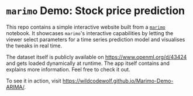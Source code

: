 # `marimo` Demo:  Stock price prediction

This repo contains a simple interactive website built from a [`marimo`](https://marimo.io) notebook.
It showcases `marimo`'s interactive capabilities by letting the viewer select parameters for a time
series prediction model and visualises the tweaks in real time.

The dataset itself is publicly available on https://www.openml.org/d/43424 and gets loaded dynamically
at runtime.  The app itself contains and explains more information.  Feel free to check it out.

To see it in action, visit https://wildcodewolf.github.io/Marimo-Demo-ARIMA/.
